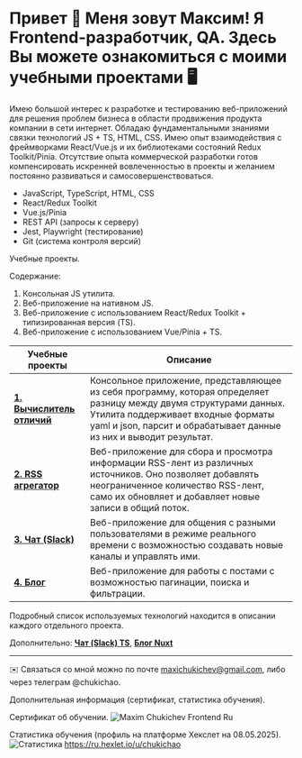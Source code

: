 Привет 👋 Меня зовут Максим! Я Frontend-разработчик, QA. Здесь Вы можете ознакомиться с моими учебными проектами 🖥️
=============================================================================================================================

Имею большой интерес к разработке и тестированию веб-приложений для решения проблем бизнеса в области продвижения продукта компании в сети интернет. Обладаю фундаментальными знаниями связки технологий JS + TS, HTML, CSS. Имею опыт взаимодействия с фреймворками React/Vue.js и их библиотеками состояний Redux Toolkit/Pinia. Отсутствие опыта коммерческой разработки готов компенсировать искренней вовлеченностью в проекты и желанием постоянно развиваться и самосовершенствоваться.

- JavaScript, TypeScript, HTML, CSS
- React/Redux Toolkit
- Vue.js/Pinia
- REST API (запросы к серверу)
- Jest, Playwright (тестирование)
- Git (система контроля версий)

Учебные проекты.

Содержание:
1. Консольная JS утилита.
2. Веб-приложение на нативном JS.
3. Веб-приложение с использованием React/Redux Toolkit + типизированная версия (TS).
4. Веб-приложение с использованием Vue/Pinia + TS.

| Учебные проекты  | Описание |
| ------------- | ------------- |
| **[1. Вычислитель отличий](https://github.com/chukichao/gendiff)**  | Консольное приложение, представляющее из себя программу, которая определяет разницу между двумя структурами данных. Утилита поддерживает входные форматы yaml и json, парсит и обрабатывает данные из них и выводит результат.  |
| **[2. RSS агрегатор](https://github.com/chukichao/rss-reader)**  | Веб-приложение для сбора и просмотра информации RSS-лент из различных источников. Оно позволяет добавлять неограниченное количество RSS-лент, само их обновляет и добавляет новые записи в общий поток.  |
| **[3. Чат (Slack)](https://github.com/chukichao/hexlet-chat)**  | Веб-приложение для общения с разными пользователями в режиме реального времени с возможностью создавать новые каналы и управлять ими.  |
| **[4. Блог](https://github.com/chukichao/brain-games)**  | Веб-приложение для работы с постами с возможностью пагинации, поиска и фильтрации.  |

Подробный список используемых технологий находится в описании каждого отдельного проекта.

Дополнительно: 
**[Чат (Slack) TS](https://github.com/chukichao/hexlet-chat-ts)**,
**[Блог Nuxt](https://github.com/chukichao/crud-app-nuxt)**

--------------------

✉️  Связаться со мной можно по почте [maxichukichev@gmail.com](mailto:maxichukichev@gmail.com), либо через телеграм @chukichao.

Дополнительная информация (сертификат, статистика обучения).

Сертификат об обучении.
![Maxim Chukichev Frontend Ru](https://github.com/user-attachments/assets/5b618a4d-fa7e-459a-a613-58aee0c8e251)

Статистика обучения (профиль на платформе Хекслет на 08.05.2025).
![Статистика](https://github.com/user-attachments/assets/69aef911-03b2-4375-b106-fc5299bed153)
https://ru.hexlet.io/u/chukichao
